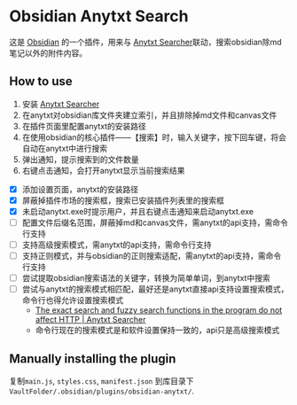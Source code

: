 # Obsidian Anytxt Search

这是 [Obsidian](https://obsidian.md) 的一个插件，用来与 [Anytxt Searcher](https://anytxt.cbewin.com/)联动，搜索obsidian除md笔记以外的附件内容。

## How to use

1. 安装 [Anytxt Searcher](https://anytxt.cbewin.com/)
2. 在anytxt对obsidian库文件夹建立索引，并且排除掉md文件和canvas文件
3. 在插件页面里配置anytxt的安装路径
4. 在使用obsidian的核心插件——【搜索】时，输入关键字，按下回车键，将会自动在anytxt中进行搜索
5. 弹出通知，提示搜索到的文件数量
6. 右键点击通知，会打开anytxt显示当前搜索结果

- [x] 添加设置页面，anytxt的安装路径
- [x] 屏蔽掉插件市场的搜索框，搜索已安装插件列表里的搜索框
- [x] 未启动anytxt.exe时提示用户，并且右键点击通知来启动anytxt.exe
- [ ] 配置文件后缀名范围，屏蔽掉md和canvas文件，需anytxt的api支持，需命令行支持
- [ ] 支持高级搜索模式，需anytxt的api支持，需命令行支持
- [ ] 支持正则模式，并与obsidian的正则搜索适配，需anytxt的api支持，需命令行支持
- [ ] 尝试提取obsidian搜索语法的关键字，转换为简单单词，到anytxt中搜索
- [ ] 尝试与anytxt的搜索模式相匹配，最好还是anytxt直接api支持设置搜索模式，命令行也得允许设置搜索模式
    - [The exact search and fuzzy search functions in the program do not affect HTTP | Anytxt Searcher](https://anytxt.net/forums/topic/the-exact-search-and-fuzzy-search-functions-in-the-program-do-not-affect-http/)
    - 命令行现在的搜索模式是和软件设置保持一致的，api只是高级搜索模式


## Manually installing the plugin

复制`main.js`, `styles.css`, `manifest.json` 到库目录下 `VaultFolder/.obsidian/plugins/obsidian-anytxt/`.
